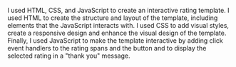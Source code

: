 I used HTML, CSS, and JavaScript to create an interactive rating template. I used HTML to create the structure and layout of the template, including elements that the JavaScript interacts with. I used CSS to add visual styles, create a responsive design and enhance the visual design of the template. Finally, I used JavaScript to make the template interactive by adding click event handlers to the rating spans and the button and to display the selected rating in a "thank you" message.